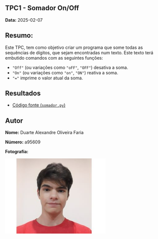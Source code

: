 ## TPC1 - Somador On/Off

**Data:** 2025-02-07

## Resumo: 
Este TPC, tem como objetivo criar um programa que some todas as sequências de dígitos, que sejam encontradas num texto. Este texto terá embutido comandos com as seguintes funções:
- `"Off"` (ou variações como `"oFF"`, `"OFF"`) desativa a soma.  
- `"On"` (ou variações como `"on"`, `"ON"`) reativa a soma.  
- `"="` imprime o valor atual da soma.  

## Resultados
- [Código fonte (`somador.py`)](TPC1/somador.py)

## Autor

**Nome:** Duarte Alexandre Oliveira Faria

**Número:** a95609

**Fotografia:**

![Fotografia do Autor](TPC1/20200928.jpg) 